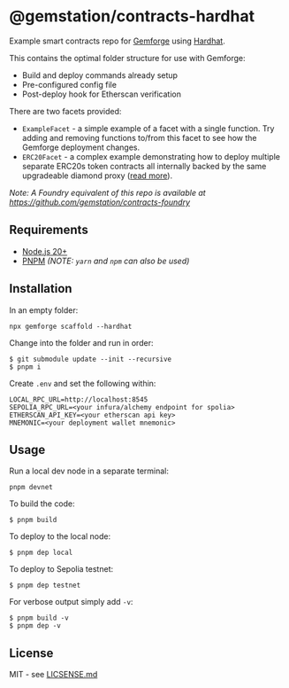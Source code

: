 # @gemstation/contracts-hardhat

Example smart contracts repo for [Gemforge](https://gemforge.xyz) using [Hardhat](https://hardhat.org/).

This contains the optimal folder structure for use with Gemforge:

* Build and deploy commands already setup
* Pre-configured config file
* Post-deploy hook for Etherscan verification

There are two facets provided:

* `ExampleFacet` - a simple example of a facet with a single function. Try adding and removing functions to/from this facet to see how the Gemforge deployment changes.
* `ERC20Facet` - a complex example demonstrating how to deploy multiple separate ERC20s token contracts all internally backed by the same upgradeable diamond proxy ([read more](https://hiddentao.com/archives/2023/08/08/building-multiple-nft-and-erc-20-tokens-backed-by-a-single-upgradeable-smart-contract)).

_Note: A Foundry equivalent of this repo is available at https://github.com/gemstation/contracts-foundry_

## Requirements

* [Node.js 20+](https://nodejs.org)
* [PNPM](https://pnpm.io/) _(NOTE: `yarn` and `npm` can also be used)_

## Installation

In an empty folder:

```
npx gemforge scaffold --hardhat
```

Change into the folder and run in order:

```
$ git submodule update --init --recursive
$ pnpm i
```

Create `.env` and set the following within:

```
LOCAL_RPC_URL=http://localhost:8545
SEPOLIA_RPC_URL=<your infura/alchemy endpoint for spolia>
ETHERSCAN_API_KEY=<your etherscan api key>
MNEMONIC=<your deployment wallet mnemonic>
```

## Usage

Run a local dev node in a separate terminal:

```
pnpm devnet
```

To build the code:

```
$ pnpm build
```

To deploy to the local node:

```
$ pnpm dep local
```

To deploy to Sepolia testnet:

```
$ pnpm dep testnet
```

For verbose output simply add `-v`:

```
$ pnpm build -v
$ pnpm dep -v
```

## License

MIT - see [LICSENSE.md](LICENSE.md)
